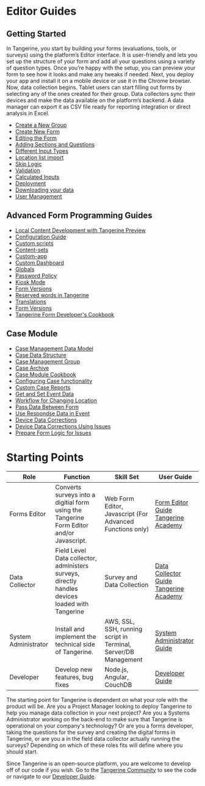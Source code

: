 # Editor Guides

## Getting Started

In Tangerine, you start by building your forms (evaluations, tools, or surveys) using the platform’s Editor interface. It is user-friendly and lets you set up the structure of your form and add all your questions using a variety of question types. Once you’re happy with the setup, you can preview your form to see how it looks and make any tweaks if needed.
Next, you deploy your app and install it on a mobile device or use it in the Chrome browser. Now, data collection begins. Tablet users can start filling out forms by selecting any of the ones created for their group. Data collectors sync their devices and make the data available on the platform’s backend. A data manager can export it as CSV file ready for reporting integration or direct analysis in Excel.

-	[Create a New Group](getting-started-editor/create-new-group.md)
-	[Create New Form](getting-started-editor/create-new-form.md) 
-	[Editing the Form](getting-started-editor/edit-form.md)
-	[Adding Sections and Questions](getting-started-editor/add-sections.md)
-	[Different Input Types](getting-started-editor/input-types.md)
-   [Location list import](getting-started-editor/input-types/#location)
-	[Skip Logic](getting-started-editor/skip-logic.md)
-	[Validation](getting-started-editor/validation.md)
- [Calculated Inputs](getting-started-editor/calculated-inputs.md)
-   [Deployment](../data-collector/deployment)
-  [Downloading your data](getting-started-editor/downloading-your-data.md)
-  [User Management](getting-started-editor/user-management.md)

## Advanced Form Programming Guides

- [Local Content Development with Tangerine Preview](advanced-form-programming/local-content-development.md)
- [Configuration Guide](advanced-form-programming/configuration.md)
- [Custom scripts](advanced-form-programming/custom-scripts.md)
- [Content-sets](advanced-form-programming/content-sets.md)
- [Custom-app](advanced-form-programming/custom-apps.md)
- [Custom Dashboard](advanced-form-programming/custom-dashboard.md)
- [Globals](advanced-form-programming/globals.md)
- [Password Policy](advanced-form-programming/password-policy.md)
- [Kiosk Mode](advanced-form-programming/kiosk-or-fullscreen-modes.md)
- [Form Versions](advanced-form-programming/form-versions.md)
- [Reserved words in Tangerine](advanced-form-programming/reserved-words.md)
- [Translations](advanced-form-programming/translations.md)
- [Form Versions](advanced-form-programming/form-versions.md)
- [Tangerine Form Developer's Cookbook](../editor/form-developers-cookbook/README.md)

  
## Case Module

  - [Case Management Data Model](case-module/case-data-model.md)
  - [Case Data Structure](case-module/data-structure.md)
  - [Case Management Group](case-module/case-management-group.md)
  - [Case Archive](case-module/case-archive.md)
  - [Case Module Cookbook](case-module/case-module-cookbook.md)
  - [Configuring Case functionality](case-module/README.md)
  - [Custom Case Reports](case-module/custom-case-reports.md)
  - [Get and Set Event Data](case-module/get-and-set-event-data.md)
  - [Workflow for Changing Location](case-module/how-to-create-a-workflow-for-changing-case-location.md)
  - [Pass Data Between Form](case-module/how-to-pass-data-between-forms-in-a-case.md)
  - [Use Respondse Data in Event](case-module/how-to-use-form-response-data-in-an-event-form-listing.md)
  - [Device Data Corrections](case-module/on-device-data-corrections.md)
  - [Device Data Corrections Using Issues](case-module/on-device-data-corrections-using-issues.md)
  - [Prepare Form Logic for Issues](case-module/prepare-form-logic-for-issues.md)



# Starting Points
| Role         | Function     | Skill Set  | User Guide   |
| ------------ | ------------ | ------------ | ------------ |
|  Forms Editor | Converts surveys into a digitial form using the Tangerine Form Editor and/or Javascript.  |  Web Form Editor, Javascript (For Advanced Functions only)  | [Form Editor Guide](editor/README.md) <br> [Tangerine Academy](https://moodle.tangerinecentral.org/course/view.php?id=37)|
 |  Data Collector | Field Level Data collector, administers surveys, directly handles devices loaded with Tangerine | Survey and Data Collection   | [Data Collector Guide](data-collector/README.md) <br> [Tangerine Academy](https://moodle.tangerinecentral.org/course/view.php?id=38)|
|  System Administrator | Install and implement the technical side of Tangerine.|AWS, SSL, SSH, running script in Terminal, Server/DB Management | [System Administrator Guide](system-administrator/README.md) |
|  Developer | Develop new features, bug fixes| Node.js, Angular, CouchDB | [Developer Guide](developer/README.md) |



The starting point for Tangerine is dependent on what your role with the product will be. Are you a Project Manager looking to deploy Tangerine to help you manage data collection in your next project? Are you a Systems Administrator working on the back-end to make sure that Tangerine is operational on your company's technology? Or are you a forms developer, taking the questions for the survey and creating the digital forms in Tangerine, or are you a in the field data collector actually running the surveys? Depending on which of these roles fits will define where you should start. 

Since Tangerine is an open-source platform, you are welcome to develop off of our code if you wish. Go to the [Tangerine Community](https://github.com/Tangerine-Community/Tangerine/) to see the code or navigate to our [Developer Guide](developer/README.md).